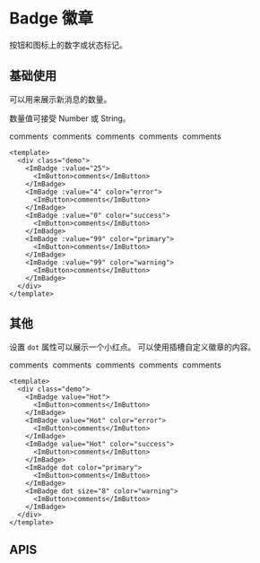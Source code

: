 # Badge 徽章

按钮和图标上的数字或状态标记。

## 基础使用

可以用来展示新消息的数量。

数量值可接受 Number 或 String。

<style scoped>
  .demo {
    display: flex;
    flex-wrap: wrap;
    gap: 8px;
  }
  </style>

 <div class="demo">
  <ImBadge :value="25">
    <ImButton>comments</ImButton>
  </ImBadge>
  <ImBadge :value="4" color="error">
    <ImButton>comments</ImButton>
  </ImBadge>
  <ImBadge :value="0" color="success">
    <ImButton>comments</ImButton>
  </ImBadge>
  <ImBadge :value="99" color="primary">
    <ImButton>comments</ImButton>
  </ImBadge>
    <ImBadge :value="99" color="warning">
    <ImButton>comments</ImButton>
  </ImBadge>
 </div>

```vue
<template>
  <div class="demo">
    <ImBadge :value="25">
      <ImButton>comments</ImButton>
    </ImBadge>
    <ImBadge :value="4" color="error">
      <ImButton>comments</ImButton>
    </ImBadge>
    <ImBadge :value="0" color="success">
      <ImButton>comments</ImButton>
    </ImBadge>
    <ImBadge :value="99" color="primary">
      <ImButton>comments</ImButton>
    </ImBadge>
    <ImBadge :value="99" color="warning">
      <ImButton>comments</ImButton>
    </ImBadge>
  </div>
</template>
```

## 其他

设置 `dot` 属性可以展示一个小红点。
可以使用插槽自定义徽章的内容。

 <div class="demo">
  <ImBadge value="Hot">
    <ImButton>comments</ImButton>
  </ImBadge>
  <ImBadge value="Hot" color="error">
    <ImButton>comments</ImButton>
  </ImBadge>
  <ImBadge value="Hot" color="success">
    <ImButton>comments</ImButton>
  </ImBadge>
  <ImBadge dot color="primary">
    <ImButton>comments</ImButton>
  </ImBadge>
    <ImBadge dot size="8" color="warning">
    <ImButton>comments</ImButton>
  </ImBadge>
 </div>

```vue
<template>
  <div class="demo">
    <ImBadge value="Hot">
      <ImButton>comments</ImButton>
    </ImBadge>
    <ImBadge value="Hot" color="error">
      <ImButton>comments</ImButton>
    </ImBadge>
    <ImBadge value="Hot" color="success">
      <ImButton>comments</ImButton>
    </ImBadge>
    <ImBadge dot color="primary">
      <ImButton>comments</ImButton>
    </ImBadge>
    <ImBadge dot size="8" color="warning">
      <ImButton>comments</ImButton>
    </ImBadge>
  </div>
</template>
```

## APIS
